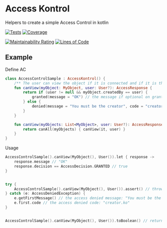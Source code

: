 # Access Kontrol
Helpers to create a simple Access Control in kotlin

[![Tests](https://github.com/flecomte/access-kontrol/actions/workflows/tests.yml/badge.svg)](https://github.com/flecomte/access-kontrol/actions/workflows/tests.yml)
[![Coverage](https://sonarcloud.io/api/project_badges/measure?project=flecomte_access-kontrol&metric=coverage)](https://sonarcloud.io/dashboard?id=flecomte_access-kontrol)

[![Maintainability Rating](https://sonarcloud.io/api/project_badges/measure?project=flecomte_access-kontrol&metric=sqale_rating)](https://sonarcloud.io/dashboard?id=flecomte_access-kontrol)
[![Lines of Code](https://sonarcloud.io/api/project_badges/measure?project=flecomte_access-kontrol&metric=ncloc)](https://sonarcloud.io/dashboard?id=flecomte_access-kontrol)


## Example

Define AC
```kotlin
class AccessControlSample : AccessKontrol() {
    /** The user can view the object if it is connected and if it is the creator */
    fun canView(myObject: MyObject, user: User?): AccessResponse {
        return if (user != null && myObject.createdBy == user) {
            granted(message = "OK") // the message if optional on granted
        } else {
            denied(message = "You must be the creator", code = "creator.ko")
        }
    }

    fun canView(myObjects: List<MyObject>, user: User?): AccessResponses {
        return canAll(myObjects) { canView(it, user) }
    }
}
```

Usage
```kotlin
AccessControlSample().canView(MyObject(), User()).let { response ->
    response.message // "OK"
    response.decision == AccessDecision.GRANTED // true
}


try {
    AccessControlSample().canView(MyObject(), User()).assert() // throw exception if no access
} catch (e: AccessDeniedException) {
    e.getFirstMessage() // the access denied message: "You must be the creator"
    e.first.code // the access denied code: "creator.ko"
}


AccessControlSample().canView(MyObject(), User()).toBoolean() // return true if access is granted
```